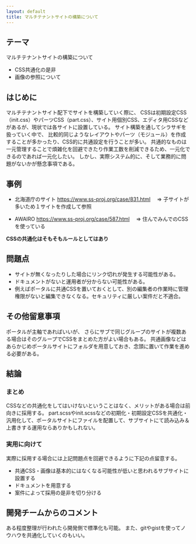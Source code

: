 ```yaml
---
layout: default
title: マルチテナントサイトの構築について
---
```



## <a name="theme"></a> テーマ
マルチテナントサイトの構築について
- CSS共通化の是非
- 画像の参照について

## <a name="introduction"></a> はじめに

マルチテナントサイト配下でサイトを構築していく際に、
CSSは初期設定CSS（init.css）やパーツCSS（part.css）、サイト用個別CSS、エディタ用CSSなどがあるが、現状では各サイトに設置している。
サイト構築を通してシラサギを扱っていく中で、
比較的同じようなレイアウトやパーツ（モジュール）を作成することが多かったり、CSS的に共通設定を行うことが多い。
共通的なものは一元管理することで煩雑化を回避できたり作業工数を削減できるため、一元化できるのであれば一元化したい。
しかし、実際システム的に、そして業務的に問題がないかが懸念事項である。

## <a name="casestudy"></a> 事例
- 北海道庁のサイト
https://www.ss-proj.org/case/831.html
　=> 子サイトが多いため１サイトを作成して参照

- AWAIRO
https://www.ss-proj.org/case/587.html
　=> 住んでみんでのCSSを使っている

**CSSの共通化はそもそもルールとしてはあり**


## <a name="problem"></a> 問題点
- サイトが無くなったりした場合にリンク切れが発生する可能性がある。
- ドキュメントがないと運用者が分からない可能性がある。
- 例えばポータルに共通CSSを置いておくとして、別の編集者の作業時に管理権限がないと編集できなくなる。セキュリティに厳しい案件だと不適合。


## <a name="Notes"></a> その他留意事項
ポータルが主軸であればいいが、
さらにサブで同じグループのサイトが複数ある場合はそのグループでCSSをまとめた方がよい場合もある。
共通画像などはあらかじめポータルサイトにフォルダを用意しておき、念頭に置いて作業を進める必要がある。


## <a name="conclusion"></a> 結論
### <a name="summary"></a> まとめ
CSSなどの共通化をしてはいけないということはなく、メリットがある場合は前向きに採用する。
part.scssやinit.scssなどの初期化・初期設定CSSを共通化・汎用化して、ポータルサイトにファイルを配置して、サブサイトにて読み込み＆上書きする運用ならありかもしれない。

### <a name="practical"></a> 実用に向けて
実際に採用する場合には上記問題点を回避できるように下記の点留意する。
- 共通CSS・画像は基本的にはなくなる可能性が低いと思われるサブサイトに設置する
- ドキュメントを用意する
- 案件によって採用の是非を切り分ける


## <a name="introduction"></a> 開発チームからのコメント
ある程度整理が行われたら開発側で標準化も可能。
また、gitやgistを使ってノウハウを共通化していくのもいい。